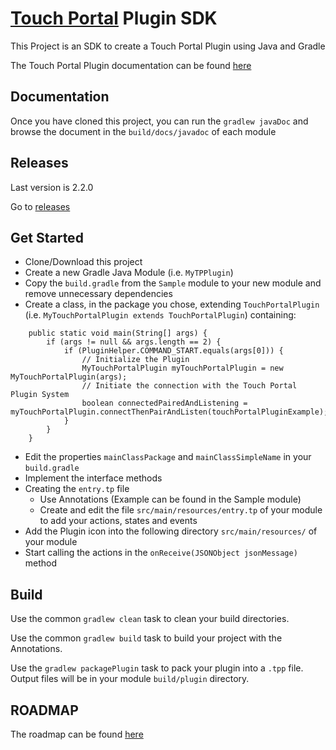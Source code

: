 # [Touch Portal](https://www.touch-portal.com/) Plugin SDK

This Project is an SDK to create a Touch Portal Plugin using Java and Gradle

The Touch Portal Plugin documentation can be found [here](https://www.touch-portal.com/sdk)

## Documentation

Once you have cloned this project, you can run the `gradlew javaDoc` and browse the document in the `build/docs/javadoc` of each module

## Releases

Last version is 2.2.0

Go to [releases](https://github.com/ChristopheCVB/TouchPortalPluginSDK/releases)

## Get Started

- Clone/Download this project
- Create a new Gradle Java Module (i.e. `MyTPPlugin`)
- Copy the `build.gradle` from the `Sample` module to your new module and remove unnecessary dependencies
- Create a class, in the package you chose, extending `TouchPortalPlugin` (i.e. `MyTouchPortalPlugin extends TouchPortalPlugin`) containing:
```
    public static void main(String[] args) {
        if (args != null && args.length == 2) {
            if (PluginHelper.COMMAND_START.equals(args[0])) {
                // Initialize the Plugin
                MyTouchPortalPlugin myTouchPortalPlugin = new MyTouchPortalPlugin(args);
                // Initiate the connection with the Touch Portal Plugin System
                boolean connectedPairedAndListening = myTouchPortalPlugin.connectThenPairAndListen(touchPortalPluginExample);
            }
        }
    }
```
- Edit the properties `mainClassPackage` and `mainClassSimpleName` in your `build.gradle`
- Implement the interface methods
- Creating the `entry.tp` file
  - Use Annotations (Example can be found in the Sample module)
  - Create and edit the file `src/main/resources/entry.tp` of your module to add your actions, states and events
- Add the Plugin icon into the following directory `src/main/resources/` of your module
- Start calling the actions in the `onReceive(JSONObject jsonMessage)` method

## Build

Use the common `gradlew clean` task to clean your build directories.

Use the common `gradlew build` task to build your project with the Annotations.

Use the `gradlew packagePlugin` task to pack your plugin into a `.tpp` file. Output files will be in your module `build/plugin` directory.

## ROADMAP

The roadmap can be found [here](https://github.com/ChristopheCVB/TouchPortalPluginSDK/projects/1)
